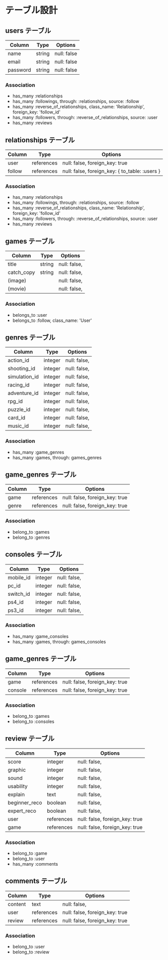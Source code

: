 # テーブル設計

## users テーブル

| Column   | Type   | Options     |
| -------- | ------ | ----------- |
| name     | string | null: false |
| email    | string | null: false |
| password | string | null: false |

### Association

- has_many :relationships
- has_many :followings, through: :relationships, source: :follow
- has_many :reverse_of_relationships, class_name: 'Relationship', foreign_key: 'follow_id'
- has_many :followers, through: :reverse_of_relationships, source: :user
- has_many :reviews


## relationships テーブル

| Column    | Type       | Options                                        |
| --------- | ---------- | ---------------------------------------------- |
| user      | references | null: false, foreign_key: true                 |
| follow    | references | null: false, foreign_key: { to_table: :users } |

### Association

- has_many :relationships
- has_many :followings, through: :relationships, source: :follow
- has_many :reverse_of_relationships, class_name: 'Relationship', foreign_key: 'follow_id'
- has_many :followers, through: :reverse_of_relationships, source: :user
- has_many :reviews



## games テーブル

| Column     | Type       | Options                        |
| ---------- | ---------- | ------------------------------ |
| title      | string     | null: false,                   |
| catch_copy | string     | null: false,                   |
| (image)    |            | null: false,                   |
| (movie)    |            | null: false,                   |

### Association

- belongs_to :user
- belongs_to :follow, class_name: 'User'

## genres テーブル

| Column        | Type       | Options                        |
| ------------- | ---------- | ------------------------------ |
| action_id     | integer    | null: false,                   |
| shooting_id   | integer    | null: false,                   |
| simulation_id | integer    | null: false,                   |
| racing_id     | integer    | null: false,                   |
| adventure_id  | integer    | null: false,                   |
| rpg_id        | integer    | null: false,                   |
| puzzle_id     | integer    | null: false,                   |
| card_id       | integer    | null: false,                   |
| music_id      | integer    | null: false,                   |

### Association

- has_many :game_genres
- has_many :games, through: games_genres


## game_genres テーブル

| Column        | Type       | Options                        |
| ------------- | ---------- | ------------------------------ |
| game          | references | null: false, foreign_key: true |
| genre         | references | null: false, foreign_key: true |

### Association

- belong_to :games
- belong_to :genres


## consoles テーブル

| Column        | Type       | Options                        |
| ------------- | ---------- | ------------------------------ |
| mobile_id     | integer    | null: false,                   |
| pc_id         | integer    | null: false,                   |
| switch_id     | integer    | null: false,                   |
| ps4_id        | integer    | null: false,                   |
| ps3_id        | integer    | null: false,                   |

### Association

- has_many :game_consoles
- has_many :games, through: games_consoles


## game_genres テーブル

| Column        | Type       | Options                        |
| ------------- | ---------- | ------------------------------ |
| game          | references | null: false, foreign_key: true |
| console       | references | null: false, foreign_key: true |

### Association

- belong_to :games
- belong_to :consoles


## review テーブル
| Column        | Type       | Options                        |
| ------------- | ---------- | ------------------------------ |
| score         | integer    | null: false,                   |
| graphic       | integer    | null: false,                   |
| sound         | integer    | null: false,                   |
| usability     | integer    | null: false,                   |
| explain       | text       | null: false,                   |
| beginner_reco | boolean    | null: false,                   |
| expert_reco   | boolean    | null: false,                   |
| user          | references | null: false, foreign_key: true |
| game          | references | null: false, foreign_key: true |

### Association

- belong_to :game
- belong_to :user
- has_many :comments

## comments テーブル

| Column        | Type       | Options                        |
| ------------- | ---------- | ------------------------------ |
| content       | text       | null: false,                   |
| user          | references | null: false, foreign_key: true |
| review        | references | null: false, foreign_key: true |

### Association

- belong_to :user
- belong_to :review
